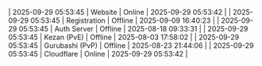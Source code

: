 | 2025-09-29 05:53:45 | Website | Online | 2025-09-29 05:53:42 |
| 2025-09-29 05:53:45 | Registration | Offline | 2025-09-09 16:40:23 |
| 2025-09-29 05:53:45 | Auth Server | Offline | 2025-08-18 09:33:31 |
| 2025-09-29 05:53:45 | Kezan (PvE) | Offline | 2025-08-03 17:58:02 |
| 2025-09-29 05:53:45 | Gurubashi (PvP) | Offline | 2025-08-23 21:44:06 |
| 2025-09-29 05:53:45 | Cloudflare | Online | 2025-09-29 05:53:42 |
